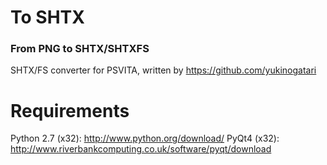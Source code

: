 # To SHTX
### From PNG to SHTX/SHTXFS

SHTX/FS converter for PSVITA, written by https://github.com/yukinogatari

# Requirements
Python 2.7 (x32): http://www.python.org/download/
PyQt4 (x32): http://www.riverbankcomputing.co.uk/software/pyqt/download
